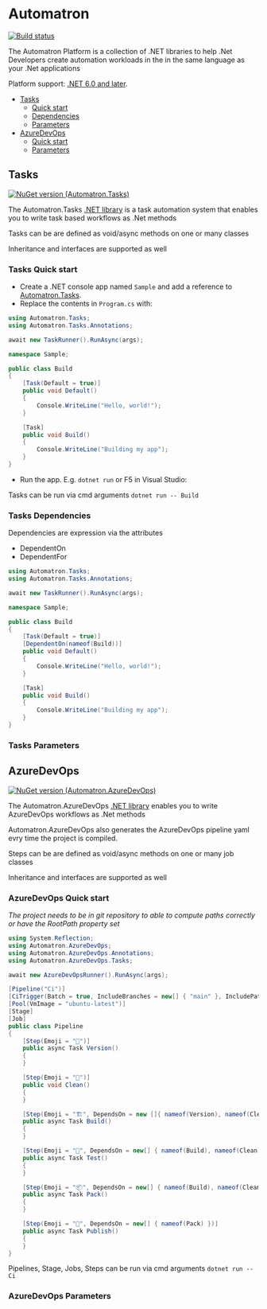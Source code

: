 ﻿# Automatron
[![Build status](https://dev.azure.com/lkt82/Public/_apis/build/status/Automatron%20CI?branchName=main)](https://dev.azure.com/lkt82/Public/_build/latest?definitionId=1)

The Automatron Platform is a collection of .NET libraries to help .Net Developers create automation workloads in the in the same language as your .Net applications

Platform support: [.NET 6.0 and later](https://docs.microsoft.com/en-us/dotnet/core/whats-new/dotnet-6).

- [Tasks](#tasks)
    - [Quick start](#tasks-quick-start)
    - [Dependencies](#tasks-dependencies)
    - [Parameters](#tasks-parameters)
- [AzureDevOps](#azuredevops)
  - [Quick start](#azuredevops-quick-start)
  - [Parameters](#azuredevops-parameters)

## Tasks

[![NuGet version (Automatron.Tasks)](https://img.shields.io/nuget/v/Automatron.Tasks.svg?style=flat-square)](https://www.nuget.org/packages/Automatron.Tasks/)

The Automatron.Tasks [.NET library](https://www.nuget.org/packages/Automatron.Tasks) is a task automation system that enables you to write task based workflows as .Net methods

Tasks can be are defined as void/async methods on one or many classes

Inheritance and interfaces are supported as well

### Tasks Quick start

- Create a .NET console app named `Sample` and add a reference to [Automatron.Tasks](https://www.nuget.org/packages/Automatron.Tasks).
- Replace the contents in `Program.cs` with:
```c#
using Automatron.Tasks;
using Automatron.Tasks.Annotations;

await new TaskRunner().RunAsync(args);

namespace Sample;

public class Build
{
    [Task(Default = true)]
    public void Default()
    {
        Console.WriteLine("Hello, world!");
    }

    [Task]
    public void Build()
    {
        Console.WriteLine("Building my app");
    }
}
```
- Run the app. E.g. `dotnet run` or F5 in Visual Studio:

Tasks can be run via cmd arguments  ```dotnet run -- Build```

### Tasks Dependencies

Dependencies are expression via the attributes

- DependentOn 
- DependentFor

```c#
using Automatron.Tasks;
using Automatron.Tasks.Annotations;

await new TaskRunner().RunAsync(args);

namespace Sample;

public class Build
{
    [Task(Default = true)]
    [DependentOn(nameof(Build))]
    public void Default()
    {
        Console.WriteLine("Hello, world!");
    }

    [Task]
    public void Build()
    {
        Console.WriteLine("Building my app");
    }
}
```

### Tasks Parameters

## AzureDevOps

[![NuGet version (Automatron.AzureDevOps)](https://img.shields.io/nuget/v/Automatron.AzureDevOps.svg?style=flat-square)](https://www.nuget.org/packages/Automatron.AzureDevOps/)

The Automatron.AzureDevOps [.NET library](https://www.nuget.org/packages/Automatron.AzureDevOps) enables you to write AzureDevOps workflows as .Net methods

Automatron.AzureDevOps also generates the AzureDevOps pipeline yaml evry time the project is compiled.

Steps can be are defined as void/async methods on one or many job classes

Inheritance and interfaces are supported as well

### AzureDevOps Quick start

*The project needs to be in git repository to able to compute paths correctly or have the RootPath property set*

```c#
using System.Reflection;
using Automatron.AzureDevOps;
using Automatron.AzureDevOps.Annotations;
using Automatron.AzureDevOps.Tasks;

await new AzureDevOpsRunner().RunAsync(args);

[Pipeline("Ci")]
[CiTrigger(Batch = true, IncludeBranches = new[] { "main" }, IncludePaths = new[] { "src" })]
[Pool(VmImage = "ubuntu-latest")]
[Stage]
[Job]
public class Pipeline
{
    [Step(Emoji = "🔢")]
    public async Task Version()
    {
    }

    [Step(Emoji = "🧹")]
    public void Clean()
    {
    }

    [Step(Emoji = "🏗", DependsOn = new []{ nameof(Version), nameof(Clean) })]
    public async Task Build()
    {
    }

    [Step(Emoji = "🧪", DependsOn = new[] { nameof(Build), nameof(Clean) })]
    public async Task Test()
    {
    }

    [Step(Emoji = "📦", DependsOn = new[] { nameof(Build), nameof(Clean) })]
    public async Task Pack()
    {
    }

    [Step(Emoji = "🚀", DependsOn = new[] { nameof(Pack) })]
    public async Task Publish()
    {
    }
}
```

Pipelines, Stage, Jobs, Steps can be run via cmd arguments  ```dotnet run -- Ci```

### AzureDevOps Parameters
